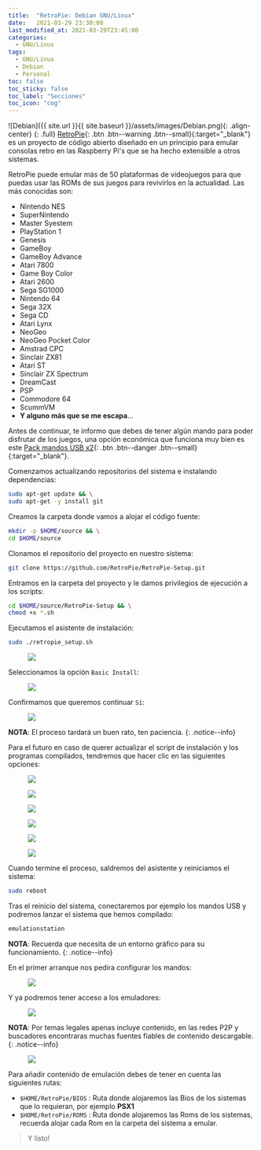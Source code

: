 ```yaml
---
title:  "RetroPie: Debian GNU/Linux"
date:   2021-03-29 23:30:00
last_modified_at: 2021-03-29T23:45:00
categories:
  - GNU/Linux
tags:
  - GNU/Linux
  - Debian
  - Personal
toc: false
toc_sticky: false
toc_label: "Secciones"
toc_icon: "cog"
---
```


![Debian]({{ site.url }}{{ site.baseurl }}/assets/images/Debian.png){: .align-center}
{: .full}
[RetroPie](https://retropie.org.uk/){: .btn .btn--warning .btn--small}{:target="_blank"} es un proyecto de código abierto diseñado en un principio para emular consolas retro en las Raspberry Pi's que se ha hecho extensible a otros sistemas.

RetroPie puede emular más de 50 plataformas de videojuegos para que puedas usar las ROMs de sus juegos para revivirlos en la actualidad. Las más conocidas son:
 * Nintendo NES
 * SuperNintendo
 * Master Syestem
 * PlayStation 1
 * Genesis
 * GameBoy
 * GameBoy Advance
 * Atari 7800
 * Game Boy Color
 * Atari 2600
 * Sega SG1000
 * Nintendo 64
 * Sega 32X
 * Sega CD
 * Atari Lynx
 * NeoGeo
 * NeoGeo Pocket Color
 * Amstrad CPC
 * Sinclair ZX81
 * Atari ST
 * Sinclair ZX Spectrum
 * DreamCast
 * PSP
 * Commodore 64
 * ScummVM
 * **Y alguno más que se me escapa**…

Antes de continuar, te informo que debes de tener algún mando para poder disfrutar de los juegos, una opción económica que funciona muy bien es este [Pack mandos USB x2](https://www.amazon.es/dp/B00PL271Y0){: .btn .btn--danger .btn--small}{:target="_blank"}.

Comenzamos actualizando repositorios del sistema e instalando dependencias:

```bash
sudo apt-get update && \
sudo apt-get -y install git
```

Creamos la carpeta donde vamos a alojar el código fuente:

```bash
mkdir -p $HOME/source && \
cd $HOME/source
```

Clonamos el repositorio del proyecto en nuestro sistema:

```bash
git clone https://github.com/RetroPie/RetroPie-Setup.git
```

Entramos en la carpeta del proyecto y le damos privilegios de ejecución a los scripts:

```bash
cd $HOME/source/RetroPie-Setup && \
chmod +x *.sh
```

Ejecutamos el asistente de instalación:

```bash
sudo ./retropie_setup.sh
```

<figure>
    <a href="/assets/images/posts/retropie1.png"><img src="/assets/images/posts/retropie1.png"></a>
</figure>

Seleccionamos la opción `Basic Install`:

<figure>
    <a href="/assets/images/posts/retropie2.png"><img src="/assets/images/posts/retropie2.png"></a>
</figure>

Confirmamos que queremos continuar `Sí`:

<figure>
    <a href="/assets/images/posts/retropie3.png"><img src="/assets/images/posts/retropie4.png"></a>
</figure>

**NOTA**: El proceso tardará un buen rato, ten paciencia.
{: .notice--info}

Para el futuro en caso de querer actualizar el script de instalación y los programas compilados, tendremos que hacer clic en las siguientes opciones:

<figure>
    <a href="/assets/images/posts/retropie4.png"><img src="/assets/images/posts/retropie4.png"></a>
</figure>

<figure>
    <a href="/assets/images/posts/retropie5.png"><img src="/assets/images/posts/retropie5.png"></a>
</figure>

<figure>
    <a href="/assets/images/posts/retropie6.png"><img src="/assets/images/posts/retropie6.png"></a>
</figure>

<figure>
    <a href="/assets/images/posts/retropie7.png"><img src="/assets/images/posts/retropie7.png"></a>
</figure>

<figure>
    <a href="/assets/images/posts/retropie8.png"><img src="/assets/images/posts/retropie8.png"></a>
</figure>

<figure>
    <a href="/assets/images/posts/retropie9.png"><img src="/assets/images/posts/retropie9.png"></a>
</figure>

Cuando termine el proceso, saldremos del asistente y reiniciamos el sistema:

```bash
sudo reboot
```

Tras el reinicio del sistema, conectaremos por ejemplo los mandos USB y podremos lanzar el sistema que hemos compilado:

```bash
emulationstation
```

**NOTA**: Recuerda que necesita de un entorno gráfico para su funcionamiento.
{: .notice--info}

En el primer arranque nos pedira configurar los mandos:

<figure>
    <a href="/assets/images/posts/retropieb1.png"><img src="/assets/images/posts/retropieb1.png"></a>
</figure>

Y ya podremos tener acceso a los emuladores:

<figure>
    <a href="/assets/images/posts/retropieb2.png"><img src="/assets/images/posts/retropieb2.png"></a>
</figure>

**NOTA**: Por temas legales apenas incluye contenido, en las redes P2P y buscadores encontraras muchas fuentes fiables de contenido descargable.
{: .notice--info}

<figure>
    <a href="/assets/images/posts/retropieb3.png"><img src="/assets/images/posts/retropieb3.png"></a>
</figure>

Para añadir contenido de emulación debes de tener en cuenta las siguientes rutas:
 * `$HOME/RetroPie/BIOS` : Ruta donde alojaremos las Bios de los sistemas que lo requieran, por ejemplo **PSX1**
 * `$HOME/RetroPie/ROMS` : Ruta donde alojaremos las Roms de los sistemas, recuerda alojar cada Rom en la carpeta del sistema a emular.

> Y listo!
